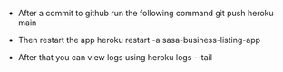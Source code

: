- After a commit to github run the following command
  git push heroku main

- Then restart the app
  heroku restart -a sasa-business-listing-app

- After that you can view logs using
  heroku logs --tail
